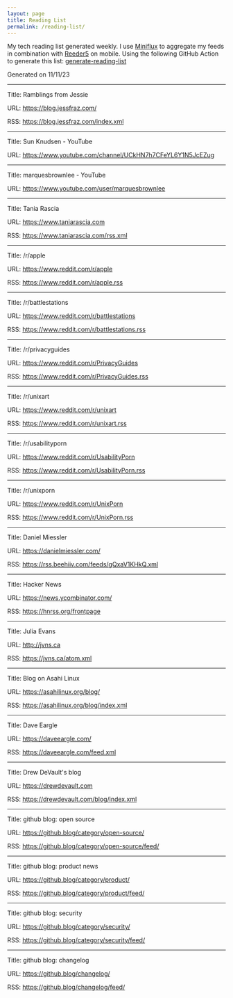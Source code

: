 ```yaml
---
layout: page
title: Reading List
permalink: /reading-list/
---
```


My tech reading list generated weekly.
I use [Miniflux](https://miniflux.app/) to aggregate my feeds in combination with [Reeder5](https://www.reederapp.com/) on mobile.
Using the following GitHub Action to generate this list: [generate-reading-list](https://github.com/heywoodlh/heywoodlh.io/blob/main/.github/workflows/reading-list.yml)

Generated on 11/11/23

---
Title: Ramblings from Jessie

URL: <https://blog.jessfraz.com/>

RSS: <https://blog.jessfraz.com/index.xml>

---
Title: Sun Knudsen - YouTube

URL: <https://www.youtube.com/channel/UCkHN7h7CFeYL6Y1N5JcEZug>


---
Title: marquesbrownlee - YouTube

URL: <https://www.youtube.com/user/marquesbrownlee>


---
Title: Tania Rascia

URL: <https://www.taniarascia.com>

RSS: <https://www.taniarascia.com/rss.xml>

---
Title: /r/apple

URL: <https://www.reddit.com/r/apple>

RSS: <https://www.reddit.com/r/apple.rss>

---
Title: /r/battlestations

URL: <https://www.reddit.com/r/battlestations>

RSS: <https://www.reddit.com/r/battlestations.rss>

---
Title: /r/privacyguides

URL: <https://www.reddit.com/r/PrivacyGuides>

RSS: <https://www.reddit.com/r/PrivacyGuides.rss>

---
Title: /r/unixart

URL: <https://www.reddit.com/r/unixart>

RSS: <https://www.reddit.com/r/unixart.rss>

---
Title: /r/usabilityporn

URL: <https://www.reddit.com/r/UsabilityPorn>

RSS: <https://www.reddit.com/r/UsabilityPorn.rss>

---
Title: /r/unixporn

URL: <https://www.reddit.com/r/UnixPorn>

RSS: <https://www.reddit.com/r/UnixPorn.rss>

---
Title: Daniel Miessler

URL: <https://danielmiessler.com/>

RSS: <https://rss.beehiiv.com/feeds/gQxaV1KHkQ.xml>

---
Title: Hacker News

URL: <https://news.ycombinator.com/>

RSS: <https://hnrss.org/frontpage>

---
Title: Julia Evans

URL: <http://jvns.ca>

RSS: <https://jvns.ca/atom.xml>

---
Title: Blog on Asahi Linux

URL: <https://asahilinux.org/blog/>

RSS: <https://asahilinux.org/blog/index.xml>

---
Title: Dave Eargle

URL: <https://daveeargle.com/>

RSS: <https://daveeargle.com/feed.xml>

---
Title: Drew DeVault's blog

URL: <https://drewdevault.com>

RSS: <https://drewdevault.com/blog/index.xml>

---
Title: github blog: open source

URL: <https://github.blog/category/open-source/>

RSS: <https://github.blog/category/open-source/feed/>

---
Title: github blog: product news

URL: <https://github.blog/category/product/>

RSS: <https://github.blog/category/product/feed/>

---
Title: github blog: security

URL: <https://github.blog/category/security/>

RSS: <https://github.blog/category/security/feed/>

---
Title: github blog: changelog

URL: <https://github.blog/changelog/>

RSS: <https://github.blog/changelog/feed/>

